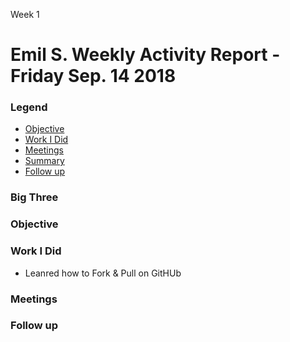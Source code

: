 Week 1
# Emil S.  Weekly Activity Report - Friday Sep. 14 2018
### Legend
- [Objective](#objective)
- [Work I Did](#work-i-did)
- [Meetings](#meetings)
- [Summary](#summary)
- [Follow up](#follow-up)

### Big Three


### Objective


### Work I Did
 - Leanred how to Fork & Pull on GitHUb

### Meetings

### Follow up
